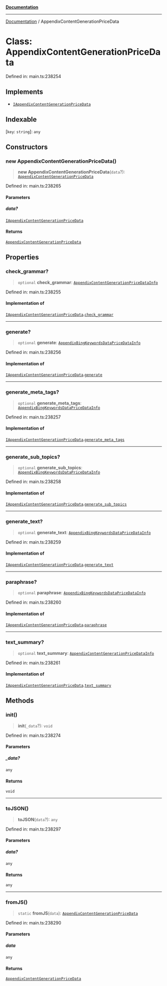 [**Documentation**](../README.md)

***

[Documentation](../README.md) / AppendixContentGenerationPriceData

# Class: AppendixContentGenerationPriceData

Defined in: main.ts:238254

## Implements

- [`IAppendixContentGenerationPriceData`](../interfaces/IAppendixContentGenerationPriceData.md)

## Indexable

\[`key`: `string`\]: `any`

## Constructors

### new AppendixContentGenerationPriceData()

> **new AppendixContentGenerationPriceData**(`data`?): [`AppendixContentGenerationPriceData`](AppendixContentGenerationPriceData.md)

Defined in: main.ts:238265

#### Parameters

##### data?

[`IAppendixContentGenerationPriceData`](../interfaces/IAppendixContentGenerationPriceData.md)

#### Returns

[`AppendixContentGenerationPriceData`](AppendixContentGenerationPriceData.md)

## Properties

### check\_grammar?

> `optional` **check\_grammar**: [`AppendixContentGenerationPriceDataInfo`](AppendixContentGenerationPriceDataInfo.md)

Defined in: main.ts:238255

#### Implementation of

[`IAppendixContentGenerationPriceData`](../interfaces/IAppendixContentGenerationPriceData.md).[`check_grammar`](../interfaces/IAppendixContentGenerationPriceData.md#check_grammar)

***

### generate?

> `optional` **generate**: [`AppendixBingKeywordsDataPriceDataInfo`](AppendixBingKeywordsDataPriceDataInfo.md)

Defined in: main.ts:238256

#### Implementation of

[`IAppendixContentGenerationPriceData`](../interfaces/IAppendixContentGenerationPriceData.md).[`generate`](../interfaces/IAppendixContentGenerationPriceData.md#generate)

***

### generate\_meta\_tags?

> `optional` **generate\_meta\_tags**: [`AppendixBingKeywordsDataPriceDataInfo`](AppendixBingKeywordsDataPriceDataInfo.md)

Defined in: main.ts:238257

#### Implementation of

[`IAppendixContentGenerationPriceData`](../interfaces/IAppendixContentGenerationPriceData.md).[`generate_meta_tags`](../interfaces/IAppendixContentGenerationPriceData.md#generate_meta_tags)

***

### generate\_sub\_topics?

> `optional` **generate\_sub\_topics**: [`AppendixBingKeywordsDataPriceDataInfo`](AppendixBingKeywordsDataPriceDataInfo.md)

Defined in: main.ts:238258

#### Implementation of

[`IAppendixContentGenerationPriceData`](../interfaces/IAppendixContentGenerationPriceData.md).[`generate_sub_topics`](../interfaces/IAppendixContentGenerationPriceData.md#generate_sub_topics)

***

### generate\_text?

> `optional` **generate\_text**: [`AppendixBingKeywordsDataPriceDataInfo`](AppendixBingKeywordsDataPriceDataInfo.md)

Defined in: main.ts:238259

#### Implementation of

[`IAppendixContentGenerationPriceData`](../interfaces/IAppendixContentGenerationPriceData.md).[`generate_text`](../interfaces/IAppendixContentGenerationPriceData.md#generate_text)

***

### paraphrase?

> `optional` **paraphrase**: [`AppendixBingKeywordsDataPriceDataInfo`](AppendixBingKeywordsDataPriceDataInfo.md)

Defined in: main.ts:238260

#### Implementation of

[`IAppendixContentGenerationPriceData`](../interfaces/IAppendixContentGenerationPriceData.md).[`paraphrase`](../interfaces/IAppendixContentGenerationPriceData.md#paraphrase)

***

### text\_summary?

> `optional` **text\_summary**: [`AppendixContentGenerationPriceDataInfo`](AppendixContentGenerationPriceDataInfo.md)

Defined in: main.ts:238261

#### Implementation of

[`IAppendixContentGenerationPriceData`](../interfaces/IAppendixContentGenerationPriceData.md).[`text_summary`](../interfaces/IAppendixContentGenerationPriceData.md#text_summary)

## Methods

### init()

> **init**(`_data`?): `void`

Defined in: main.ts:238274

#### Parameters

##### \_data?

`any`

#### Returns

`void`

***

### toJSON()

> **toJSON**(`data`?): `any`

Defined in: main.ts:238297

#### Parameters

##### data?

`any`

#### Returns

`any`

***

### fromJS()

> `static` **fromJS**(`data`): [`AppendixContentGenerationPriceData`](AppendixContentGenerationPriceData.md)

Defined in: main.ts:238290

#### Parameters

##### data

`any`

#### Returns

[`AppendixContentGenerationPriceData`](AppendixContentGenerationPriceData.md)
